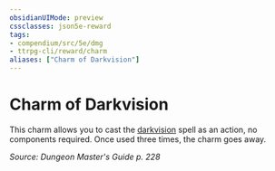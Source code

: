 ```yaml
---
obsidianUIMode: preview
cssclasses: json5e-reward
tags:
- compendium/src/5e/dmg
- ttrpg-cli/reward/charm
aliases: ["Charm of Darkvision"]
---
```

# Charm of Darkvision

This charm allows you to cast the [darkvision](/3-Mechanics/CLI/spells/darkvision.md) spell as an action, no components required. Once used three times, the charm goes away.

*Source: Dungeon Master's Guide p. 228*